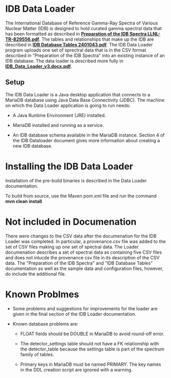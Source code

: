 # IDB Data Loader
The International Database of Reference Gamma-Ray Spectra of Various Nuclear Matter (IDB) is designed to hold curated gamma spectral data that has been formatted as described in [**Preparation of the IDB Spectra LLNL-TR-829556.pdf**](https://github.com/sandialabs/watchr-core/tree/main/src/main/resources/docs). The tables and relationships that make up the IDB are described in [**IDB Database Tables 2401043.pdf**](https://github.com/sandialabs/IDB-Data-Loader/tree/main/docs). The IDB Data Loader program uploads one set of sprectral data that is in the CSV format described in "Preparation of the IDB Spectra" into an existing instance of an IDB database. The data loader is described more fully in [**IDB_Data_Loader_v3.docx.pdf**](https://github.com/sandialabs/IDB-Data-Loader/tree/main/docs).


## Setup

The IDB Data Loader is a Java desktop application that connects to a MariaDB database using Java Data Base Connectivity (JDBC). The machine on which the Data Loader application is going to run needs:

- A Java Runtime Environment (JRE) installed. 

- MariaDB installed and running as a service. 

- An IDB database schema available in the MariaDB instance. Section 4 of the IDB Dataloader document gives more information about creating a new 
IDB database.

# Installing the IDB Data Loader

Installation of the pre-build binaries is described in the Data Loader documentation. 

To build from source, use the Maven pom.xml file and run the command **mvn clean install**

# Not included in Documenation

There were changes to the CSV data after the documenation for the IDB Loader was completed. In particular, a provenance.csv
file was added to the set of CSV files making up one set of spectral data. The Loader documenation describes a set of 
spectral data as containing five CSV files and does not inlucde the provenance csv file in its description of the CSV 
data. The "Preparation of the IDB Spectra" and "IDB Database Tables" documentation as well as the sample data and configuration
files, however, do include the additional file.

# Known Problmes

- Some problems and suggestions for improvements for the loader are given in the final section of the IDB Loader documentation.

- Known database problems are:

    - FLOAT fields should be DOUBLE in MariaDB to avoid round-off error.

    -  The detector_settings table should not have a FK relationship with the detector_table because the settings table is part
   of the spectrum family of tables.
   
    - Primary keys in MariaDB must be named PRIMARY. The key names in the DDL creation script are ignored with a warning.
